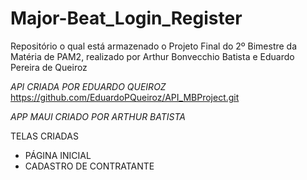 # Major-Beat_Login_Register
Repositório o qual está armazenado o Projeto Final do 2º Bimestre da Matéria de PAM2, realizado por Arthur Bonvecchio Batista e Eduardo Pereira de Queiroz

*API CRIADA POR EDUARDO QUEIROZ*
https://github.com/EduardoPQueiroz/API_MBProject.git

*APP MAUI CRIADO POR ARTHUR BATISTA*

TELAS CRIADAS 

- PÁGINA INICIAL
- CADASTRO DE CONTRATANTE






